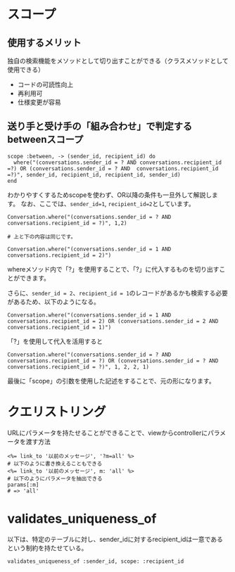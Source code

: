 # スコープ
## 使用するメリット
独自の検索機能をメソッドとして切り出すことができる（クラスメソッドとして使用できる）
- コードの可読性向上
- 再利用可
- 仕様変更が容易
## 送り手と受け手の「組み合わせ」で判定するbetweenスコープ
```
scope :between, -> (sender_id, recipient_id) do
  where("(conversations.sender_id = ? AND conversations.recipient_id =?) OR (conversations.sender_id = ? AND  conversations.recipient_id =?)", sender_id, recipient_id, recipient_id, sender_id)
end
```
わかりやすくするためscopeを使わず、OR以降の条件も一旦外して解説します。
なお、ここでは、`sender_id=1`, `recipient_id=2`としています。
```
Conversation.where("(conversations.sender_id = ? AND conversations.recipient_id = ?)", 1,2)

# 上と下の内容は同じです。

Conversation.where("(conversations.sender_id = 1 AND conversations.recipient_id = 2)")
```
whereメソッド内で「?」を使用することで、「?」に代入するものを切り出すことができます。

さらに、`sender_id = 2`、`recipient_id = 1`のレコードがあるかも検索する必要があるため、以下のようになる。
```
Conversation.where("(conversations.sender_id = 1 AND conversations.recipient_id = 2) OR (conversations.sender_id = 2 AND conversations.recipient_id = 1)")
```
「?」を使用して代入を活用すると
```
Conversation.where("(conversations.sender_id = ? AND conversations.recipient_id = ?) OR (conversations.sender_id = ? AND conversations.recipient_id = ?)", 1, 2, 2, 1)
```
最後に「scope」の引数を使用した記述をすることで、元の形になります。

# クエリストリング
URLにパラメータを持たせることができることで、viewからcontrollerにパラメータを渡す方法
```
<%= link_to '以前のメッセージ', '?m=all' %>
# 以下のように書き換えることもできる
<%= link_to '以前のメッセージ', m: 'all' %>
# 以下のようにパラメータを抽出できる
params[:m]
# => 'all'
```
# validates_uniqueness_of
以下は、特定のテーブルに対し、sender_idに対するrecipient_idは一意であるという制約を持たせている。
```
validates_uniqueness_of :sender_id, scope: :recipient_id
```
